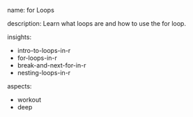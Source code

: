 name: for Loops

description: Learn what loops are and how to use the for loop.

insights:
  - intro-to-loops-in-r
  - for-loops-in-r
  - break-and-next-for-in-r
  - nesting-loops-in-r

aspects:
  - workout
  - deep